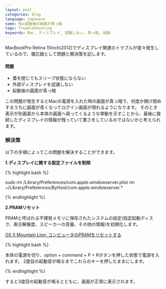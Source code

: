 ```yaml
---
layout: post
categories: blog
language: japanese
name: Mac起動後の画面が真っ暗
tags: TroubleShooting
keywords: Mac, ディスプレイ, 認識しない, 真っ暗, 起動
---
```


MacBookPro Retina 15inch(2012)でディスプレイ関連のトラブルが度々発生しているので、備忘録として問題と解決策を記します。

#### 問題

* 蓋を閉じてもスリープ状態にならない
* 外部ディスプレイを認識しない
* 起動後の画面が真っ暗

この問題が発生するとMacの電源を入れた時の画面が真っ暗で、何度か開け閉めするうちに画面が青くなってログイン画面が現れるようになります。
そのとき表示が別画面から本体の画面へ戻ってくるような挙動を示すことから、最後に接続したディスプレイの情報が残っていて悪さをしているのではないかと考えられます。

### 解決策

以下の手順によってこの問題を解決することができます。

**1.ディスプレイに関する設定ファイルを削除**

{% highlight bash %}

sudo rm /Library/Preferences/com.apple.windowserver.plist
rm ~/Library/Preferences/ByHost/com.apple.windowserver.*

{% endhighlight %}

**2.PRAMリセット**

PRAMと呼ばれる不揮発メモリに保存されたシステムの設定(指定起動ディスク、表示解像度、スピーカーの音量、その他の情報)を初期化します。

[OS X Mountain Lion: コンピュータのPRAMをリセットする](http://support.apple.com/kb/PH11243?viewlocale=ja_JP)

{% highlight bash %}

本体の電源を切り、option + command + P + Rボタンを押した状態で電源を入れます。
2度目の起動音が鳴るまでこれらのキーを押したままにします。

{% endhighlight %}

すると3度目の起動音が鳴るとともに、画面が正常に表示されます。
